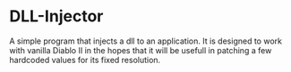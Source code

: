 # DLL-Injector

A simple program that injects a dll to an application.
It is designed to work with vanilla Diablo II in the hopes that it will be usefull in patching a few hardcoded values for its fixed resolution.
